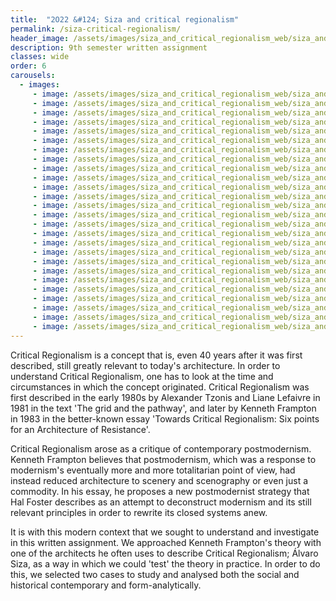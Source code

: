 ```yaml
---
title:  "2O22 &#124; Siza and critical regionalism"
permalink: /siza-critical-regionalism/
header_image: /assets/images/siza_and_critical_regionalism_web/siza_and_critical_regionalism_web10.jpg
description: 9th semester written assignment
classes: wide
order: 6
carousels:
  - images:
     - image: /assets/images/siza_and_critical_regionalism_web/siza_and_critical_regionalism_web1.jpg
     - image: /assets/images/siza_and_critical_regionalism_web/siza_and_critical_regionalism_web2.jpg
     - image: /assets/images/siza_and_critical_regionalism_web/siza_and_critical_regionalism_web3.jpg
     - image: /assets/images/siza_and_critical_regionalism_web/siza_and_critical_regionalism_web4.jpg
     - image: /assets/images/siza_and_critical_regionalism_web/siza_and_critical_regionalism_web5.jpg
     - image: /assets/images/siza_and_critical_regionalism_web/siza_and_critical_regionalism_web6.jpg
     - image: /assets/images/siza_and_critical_regionalism_web/siza_and_critical_regionalism_web7.jpg
     - image: /assets/images/siza_and_critical_regionalism_web/siza_and_critical_regionalism_web8.jpg
     - image: /assets/images/siza_and_critical_regionalism_web/siza_and_critical_regionalism_web9.jpg
     - image: /assets/images/siza_and_critical_regionalism_web/siza_and_critical_regionalism_web10.jpg
     - image: /assets/images/siza_and_critical_regionalism_web/siza_and_critical_regionalism_web11.jpg
     - image: /assets/images/siza_and_critical_regionalism_web/siza_and_critical_regionalism_web12.jpg
     - image: /assets/images/siza_and_critical_regionalism_web/siza_and_critical_regionalism_web13.jpg
     - image: /assets/images/siza_and_critical_regionalism_web/siza_and_critical_regionalism_web14.jpg
     - image: /assets/images/siza_and_critical_regionalism_web/siza_and_critical_regionalism_web15.jpg
     - image: /assets/images/siza_and_critical_regionalism_web/siza_and_critical_regionalism_web16.jpg
     - image: /assets/images/siza_and_critical_regionalism_web/siza_and_critical_regionalism_web17.jpg
     - image: /assets/images/siza_and_critical_regionalism_web/siza_and_critical_regionalism_web18.jpg
     - image: /assets/images/siza_and_critical_regionalism_web/siza_and_critical_regionalism_web19.jpg
     - image: /assets/images/siza_and_critical_regionalism_web/siza_and_critical_regionalism_web20.jpg
     - image: /assets/images/siza_and_critical_regionalism_web/siza_and_critical_regionalism_web21.jpg
     - image: /assets/images/siza_and_critical_regionalism_web/siza_and_critical_regionalism_web22.jpg
     - image: /assets/images/siza_and_critical_regionalism_web/siza_and_critical_regionalism_web23.jpg
     - image: /assets/images/siza_and_critical_regionalism_web/siza_and_critical_regionalism_web24.jpg
     - image: /assets/images/siza_and_critical_regionalism_web/siza_and_critical_regionalism_web25.jpg
     - image: /assets/images/siza_and_critical_regionalism_web/siza_and_critical_regionalism_web26.jpg
---
```


Critical Regionalism is a concept that is, even 40 years after it was first described, still greatly relevant to today's architecture. In order to understand Critical Regionalism, one has to look at the time and circumstances in which the concept originated. Critical Regionalism was first described in the early 1980s by Alexander Tzonis and Liane Lefaivre in 1981 in the text 'The grid and the pathway', and later by Kenneth Frampton in 1983 in the better-known essay 'Towards Critical Regionalism: Six points for an Architecture of Resistance'.

<!--more-->

Critical Regionalism arose as a critique of contemporary postmodernism. Kenneth Frampton believes that postmodernism, which was a response to modernism's eventually more and more totalitarian point of view, had instead reduced architecture to scenery and scenography or even just a commodity. In his essay, he proposes a new postmodernist strategy that Hal Foster describes as an attempt to deconstruct modernism and its still relevant principles in order to rewrite its closed systems anew.

It is with this modern context that we sought to understand and investigate in this written assignment. We approached Kenneth Frampton's theory with one of the architects he often uses to describe Critical Regionalism; Álvaro Siza, as a way in which we could 'test' the theory in practice. In order to do this, we selected two cases to study and analysed both the social and historical contemporary and form-analytically.

